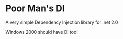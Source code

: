 # Poor Man's DI

A very simple Dependency Injection library for .net 2.0

Windows 2000 should have DI too!
